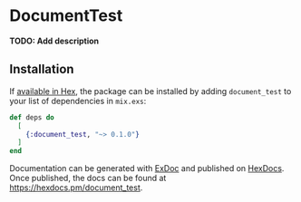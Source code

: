 # DocumentTest

**TODO: Add description**

## Installation

If [available in Hex](https://hex.pm/docs/publish), the package can be installed
by adding `document_test` to your list of dependencies in `mix.exs`:

```elixir
def deps do
  [
    {:document_test, "~> 0.1.0"}
  ]
end
```

Documentation can be generated with [ExDoc](https://github.com/elixir-lang/ex_doc)
and published on [HexDocs](https://hexdocs.pm). Once published, the docs can
be found at <https://hexdocs.pm/document_test>.

